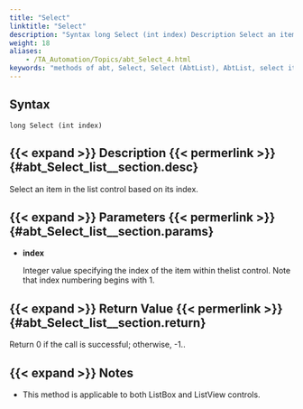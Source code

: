 ```yaml
--- 
title: "Select"
linktitle: "Select"
description: "Syntax long Select (int index) Description Select an item in the list control based on its index. Parameters index Integer value specifying the index of the item within the list control. Note that ..."
weight: 18
aliases: 
    - /TA_Automation/Topics/abt_Select_4.html
keywords: "methods of abt, Select, Select (AbtList), AbtList, select item in list based on index, select item at specific index in list"
---
```


## Syntax

`long Select (int index)`

## {{< expand >}} Description {{< permerlink >}} {#abt_Select_list__section.desc} 

Select an item in the list control based on its index.

## {{< expand >}} Parameters {{< permerlink >}} {#abt_Select_list__section.params} 

-   **index**

    Integer value specifying the index of the item within thelist control. Note that index numbering begins with 1.


## {{< expand >}} Return Value {{< permerlink >}} {#abt_Select_list__section.return} 

Return 0 if the call is successful; otherwise, -1..

## {{< expand >}} Notes

-   This method is applicable to both ListBox and ListView controls.




